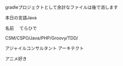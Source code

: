 gradleプロジェクトとして余計なファイルは後で消します


本日の言語Java 

名前　
てらひで

CSM/CSPO/Java/PHP/Groovy/TDD/

アジャイルコンサルタント
アーキテクト

アニメ好き

